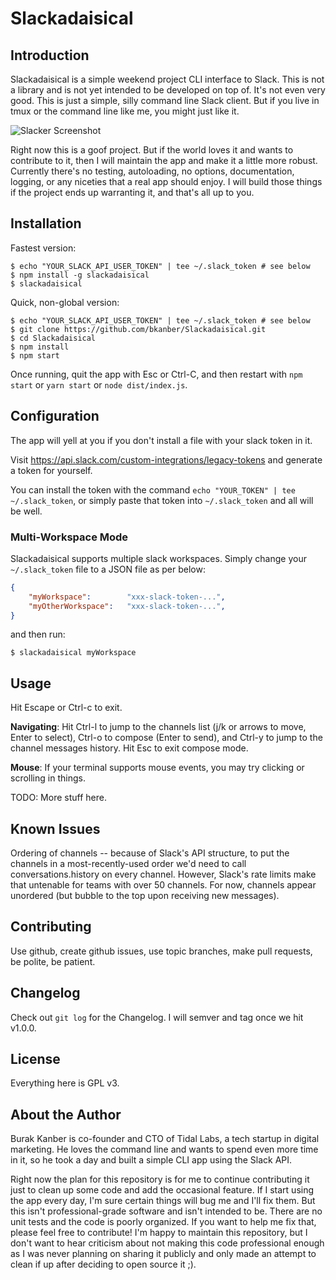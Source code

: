 Slackadaisical
==============

Introduction
------------

Slackadaisical is a simple weekend project CLI interface to Slack. This is not a library and is not yet intended to be developed on top of. It's not even very good. This is just a simple, silly command line Slack client. But if you live in tmux or the command line like me, you might just like it.

![Slacker Screenshot](https://imgur.com/IVN7fvV.gif)

Right now this is a goof project. But if the world loves it and wants to
contribute to it, then I will maintain the app and make it a little more
robust. Currently there's no testing, autoloading, no options, documentation,
logging, or any niceties that a real app should enjoy. I will build those
things if the project ends up warranting it, and that's all up to you.

Installation
------------

Fastest version:

    $ echo "YOUR_SLACK_API_USER_TOKEN" | tee ~/.slack_token # see below
    $ npm install -g slackadaisical
    $ slackadaisical

Quick, non-global version:

    $ echo "YOUR_SLACK_API_USER_TOKEN" | tee ~/.slack_token # see below
	$ git clone https://github.com/bkanber/Slackadaisical.git
	$ cd Slackadaisical
    $ npm install
    $ npm start

Once running, quit the app with Esc or Ctrl-C, and then restart with `npm start` or `yarn start` or `node dist/index.js`.

Configuration
-------------

The app will yell at you if you don't install a file with your slack token in it.

Visit https://api.slack.com/custom-integrations/legacy-tokens and generate a token for yourself.

You can install the token with the command `echo "YOUR_TOKEN" | tee ~/.slack_token`,
or simply paste that token into `~/.slack_token` and all will be well.

### Multi-Workspace Mode
Slackadaisical supports multiple slack workspaces. Simply change your `~/.slack_token` file to a JSON file as per below:

```json
{
    "myWorkspace":        "xxx-slack-token-...",
    "myOtherWorkspace":   "xxx-slack-token-...",
}
```

and then run:

    $ slackadaisical myWorkspace


Usage
-----

Hit Escape or Ctrl-c to exit.

**Navigating**: Hit Ctrl-l to jump to the channels list (j/k or arrows to move, Enter to select), Ctrl-o to compose (Enter to send), and Ctrl-y to jump to the channel messages history. Hit Esc to exit compose mode.

**Mouse**: If your terminal supports mouse events, you may try clicking or scrolling in things.

TODO: More stuff here.

Known Issues
------------

Ordering of channels -- because of Slack's API structure, to put the channels in a most-recently-used order we'd need to call conversations.history on every channel. However, Slack's rate limits make that untenable for teams with over 50 channels. For now, channels appear unordered (but bubble to the top upon receiving new messages).


Contributing
------------

Use github, create github issues, use topic branches, make pull requests, be
polite, be patient.

Changelog
---------

Check out `git log` for the Changelog. I will semver and tag once we hit v1.0.0.

License
-------

Everything here is GPL v3.

About the Author
----------------

Burak Kanber is co-founder and CTO of Tidal Labs, a tech startup in digital
marketing. He loves the command line and wants to spend even more time in it,
so he took a day and built a simple CLI app using the Slack API.

Right now the plan for this repository is for me to continue contributing it
just to clean up some code and add the occasional feature. If I start using the
app every day, I'm sure certain things will bug me and I'll fix them. But this
isn't professional-grade software and isn't intended to be. There are no unit
tests and the code is poorly organized. If you want to help me
fix that, please feel free to contribute! I'm happy to maintain this
repository, but I don't want to hear criticism about not making this code
professional enough as I was never planning on sharing it publicly and only
made an attempt to clean if up after deciding to open source it ;).
